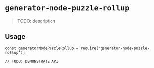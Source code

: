 # `generator-node-puzzle-rollup`

> TODO: description

## Usage

```
const generatorNodePuzzleRollup = require('generator-node-puzzle-rollup');

// TODO: DEMONSTRATE API
```

